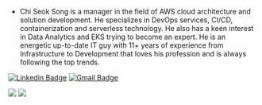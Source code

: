 
- Chi Seok Song is a manager in the field of AWS cloud architecture and solution development. He specializes in DevOps services, CI/CD, containerization and serverless technology. He also has a keen interest in Data Analytics and EKS trying to become an expert. He is an energetic up-to-date IT guy with 11+ years of experience from Infrastructure to Development that loves his profession and is always following the top trends.


[![Linkedin Badge](https://img.shields.io/badge/-LinkedIn-blue?style=flat-square&logo=Linkedin&logoColor=white&link=https://www.linkedin.com/in/chiseok-song-b56885154/)](https://www.linkedin.com/in/chiseok-song/) 
[![Gmail Badge](https://img.shields.io/badge/-Gmail-d14836?style=flat-square&logo=Gmail&logoColor=white&link=mailto:misoboy.kor@gmail.com)](mailto:misoboy.kor@gmail.com)

![](https://github-readme-stats.vercel.app/api?username=misoboy)
![](https://github-readme-stats.vercel.app/api/top-langs/?username=misoboy&hide=javascript,css,html&layout=compact)
